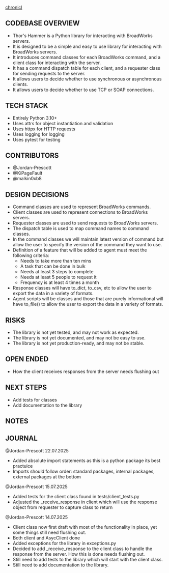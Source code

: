 [chronicl](https://github.com/minimal-mind/chronicl)

## CODEBASE OVERVIEW
- Thor's Hammer is a Python library for interacting with BroadWorks servers.
- It is designed to be a simple and easy to use library for interacting with BroadWorks servers.
- It introduces command classes for each BroadWorks command, and a client class for interacting with the server.
- It has a command dispatch table for each client, and a requester class for sending requests to the server.
- It allows users to decide whether to use synchronous or asynchronous clients.
- It allows users to decide whether to use TCP or SOAP connections.

## TECH STACK
- Entirely Python 3.10+
- Uses attrs for object instantiation and validation
- Uses httpx for HTTP requests
- Uses logging for logging
- Uses pytest for testing

## CONTRIBUTORS
- @Jordan-Prescott
- @KiPageFault
- @malkin0xb8

## DESIGN DECISIONS
- Command classes are used to represent BroadWorks commands.
- Client classes are used to represent connections to BroadWorks servers.
- Requester classes are used to send requests to BroadWorks servers.
- The dispatch table is used to map command names to command classes.
- In the command classes we will maintain latest version of command but allow the user to specify the version of the command they want to use.
- Definition of a feature that will be added to agent must meet the following criteria:
    - Needs to take more than ten mins 
	- A task that can be done in bulk 
	- Needs at least 3 steps to complete 
	- Needs at least 5 people to request it
	- Frequency is at least 4 times a month 
- Response classes will have to_dict, to_csv, etc to allow the user to export the data in a variety of formats.
- Agent scripts will be classes and those that are purely informational will have to_file() to allow the user to export the data in a variety of formats.

## RISKS
- The library is not yet tested, and may not work as expected.
- The library is not yet documented, and may not be easy to use.
- The library is not yet production-ready, and may not be stable.

## OPEN ENDED
- How the client receives responses from the server needs flushing out

## NEXT STEPS
- Add tests for classes
- Add documentation to the library

## NOTES

## JOURNAL

@Jordan-Prescott 22.07.2025
- Added absolute import statements as this is a python package its best practuice 
- Imports should follow order: standard packages, internal packages, external packages at the bottom

@Jordan-Prescott 15.07.2025
- Added tests for the client class found in tests/client_tests.py
- Adjusted the _receive_response in client which will use the response object from requester to capture class to return

@Jordan-Prescott 14.07.2025
- Client class now first draft with most of the functionality in place, yet some things still need flushing out.
- Both client and AsycClient done
- Added exceptions for the library in exceptions.py
- Decided to add _receive_response to the client class to handle the response from the server. How this is done needs flushing out.
- Still need to add tests to the library which will start with the client class. 
- Still need to add documentation to the library.

